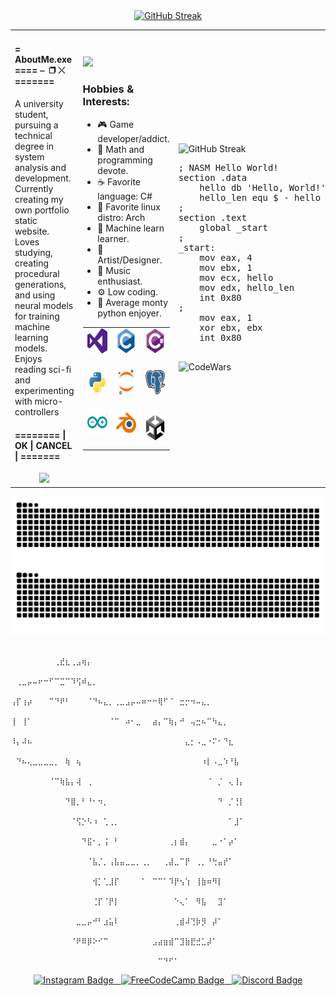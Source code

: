 <div id="header" align="center">
  <!-- <img src="https://media.giphy.com/media/UQ1EI1ML2ABQdbebup/giphy.gif" width="100"/> -->
  
  <div id="status">
    <a href="https://git.io/streak-stats">
      <img src="https://github-readme-streak-stats.herokuapp.com?user=Gigio42&theme=transparent&hide_border=true" alt="GitHub Streak" />
    </a>
  </div>

<!-- Legacy code aka trash
  <br>
   Not being able to use css sucks 
 <div>
    <img src="https://github.com/devicons/devicon/blob/master/icons/visualstudio/visualstudio-plain.svg" title="VisualStudio" alt="VisualStudio" width="40" height="40"/>&nbsp;
    <img src="https://github.com/devicons/devicon/blob/master/icons/c/c-original.svg" title="C" alt="C" width="40" height="40"/>&nbsp;
    <img src="https://github.com/devicons/devicon/blob/master/icons/csharp/csharp-original.svg" title="C#" alt="C#" width="40" height="40"/>&nbsp;
    <img src="https://github.com/devicons/devicon/blob/master/icons/python/python-original.svg" title="Python" alt="Python" width="40" height="40"/>&nbsp;
    <img src="https://github.com/devicons/devicon/blob/master/icons/jupyter/jupyter-original.svg" title="Jupyter" alt="Jupyter" width="40" height="40"/>&nbsp;
    <img src="https://github.com/devicons/devicon/blob/master/icons/pandas/pandas-original.svg" title="Pandas" alt="Pandas" width="40" height="40"/>&nbsp;
    <img src="https://github.com/devicons/devicon/blob/master/icons/arduino/arduino-original.svg" title="Arduino" alt="Arduino" width="40" height="40"/>&nbsp;
    <img src="https://github.com/devicons/devicon/blob/master/icons/blender/blender-original.svg" title="Blender" alt="Blender" width="40" height="40"/>&nbsp;
    <img src="https://upload.wikimedia.org/wikipedia/commons/thumb/e/e8/Archlinux-logo-standard-version.png/120px-Archlinux-logo-standard-version.png?20221008165536" alt="Arch" />
  </div> -->
</div>

<table class="highlight tab-size js-file-line-container" >
  <tr>
    <td>
      <h4>= AboutMe.exe ==== ⎯ &nbsp❐ ⤬ =======</h4>
      A university student, pursuing a technical degree in system analysis and development. Currently creating my own portfolio static website. Loves studying, creating procedural generations, and using neural models for training machine learning models.           Enjoys reading sci-fi and experimenting with micro-controllers
      <h4>======== | OK | CANCEL | =======</h4>
      <div align="center">
        <img src="https://media.giphy.com/media/v1.Y2lkPTc5MGI3NjExYXNxOHB3MDJ4MGlyaHdxbjEycTR5OXE3YW53b29hc2t6OXRrYzJyYiZlcD12MV9pbnRlcm5hbF9naWZfYnlfaWQmY3Q9cw/juua9i2c2fA0AIp2iq/giphy.gif" width="275" />
      </div>
    </td>
    <td>
      <img src="https://media.giphy.com/media/v1.Y2lkPTc5MGI3NjExZ21lNzFzeDV2c2w0amh0dHVpaHNzM2tuNzdnczI3Z3Qzdm1qOTN0MiZlcD12MV9pbnRlcm5hbF9naWZfYnlfaWQmY3Q9cw/hCC3P7dj3NKSI/giphy.gif" width="275"/>
      <h3>Hobbies & Interests:</h3>
      <ul>
        <li>🎮 Game developer/addict.</li>
        <li>🛐 Math and programming devote.</li>
        <li>☕️ Favorite language: C#</li>
        <li>🐧 Favorite linux distro: Arch</li>
        <li>🧠 Machine learn learner.</li>
        <li>🎨 Artist/Designer.</li>
        <li>🎵 Music enthusiast.</li>
        <li>⚙️ Low coding.</li>
        <li>🐍 Average monty python enjoyer.</li>
      </ul>
      <div align="center">
        <table>
            <tr>
              <td>
                <img src="https://github.com/devicons/devicon/blob/master/icons/visualstudio/visualstudio-plain.svg" title="VisualStudio" alt="VisualStudio" width="40" height="40"/>&nbsp;
              </td>
              <td>
                <img src="https://github.com/devicons/devicon/blob/master/icons/c/c-original.svg" title="C" alt="C" width="40" height="40"/>&nbsp;
              </td>
              <td>
                <img src="https://github.com/devicons/devicon/blob/master/icons/csharp/csharp-original.svg" title="C#" alt="C#" width="40" height="40"/>&nbsp;
              </td>
            </tr>
            <tr>
              <td>
                <img src="https://github.com/devicons/devicon/blob/master/icons/python/python-original.svg" title="Python" alt="Python" width="40" height="40"/>&nbsp;
              </td>
              <td>
                <img src="https://github.com/devicons/devicon/blob/master/icons/jupyter/jupyter-original.svg" title="Jupyter" alt="Jupyter" width="40" height="40"/>&nbsp;
              </td>
              <td>
                <img src="https://github.com/devicons/devicon/blob/master/icons/postgresql/postgresql-original.svg" title="PostgreSQL" alt="PostgreSQL" width="40" height="40"/>&nbsp;
              </td>
            </tr>
            <tr>
              <td>
                <img src="https://github.com/devicons/devicon/blob/master/icons/arduino/arduino-original.svg" title="Arduino" alt="Arduino" width="40" height="40"/>&nbsp;
              </td>
              <td>
                <img src="https://github.com/devicons/devicon/blob/master/icons/blender/blender-original.svg" title="Blender" alt="Blender" width="40" height="40"/>&nbsp;
              </td>
              <td>
                <img src="https://github.com/devicons/devicon/blob/master/icons/unity/unity-original.svg" title="UnityEngine" alt="UnityEnginr" width="40" height="40" />
              </td>
            </tr>
          </table>
        </td>
        <td>
      </div>
      <img src="https://github-readme-stats.vercel.app/api/top-langs/?username=Gigio42&hide=shaderlab,GLSL,HLSL,Jupyter%20Notebook&langs_count=6&layout=compact&theme=transparent&hide_border=true" alt="GitHub Streak" />
      <pre>
; NASM Hello World!
section .data
    hello db 'Hello, World!',0xA
    hello_len equ $ - hello   
;
section .text
    global _start      
;
_start:
    mov eax, 4                       
    mov ebx, 1                       
    mov ecx, hello                   
    mov edx, hello_len              
    int 0x80    
;
    mov eax, 1                      
    xor ebx, ebx                    
    int 0x80                        
      </pre>
      <img src="https://www.codewars.com/users/Gigio42/badges/large" alt="CodeWars"/>
    </td>
  </tr>
</table>

<div align="center">
  
  ![github contribution grid snake animation](https://raw.githubusercontent.com/Gigio42/Gigio42/output/github-contribution-grid-snake-dark.svg#gh-dark-mode-only)
  ![github contribution grid snake animation](https://raw.githubusercontent.com/Gigio42/Gigio42/output/github-contribution-grid-snake.svg#gh-light-mode-only)
  
</div>

```
                                      ⠀⠀⠀⠀⠀⠀⠀⠀⢀⣞⣆⢀⣠⢶⡄⠀⠀⠀⠀⠀⠀⠀⠀⠀⠀⠀⠀⠀⠀⠀⠀⠀⠀⠀⠀⠀⠀⠀⠀⠀⠀⠀⠀
                                      ⠀⢀⣀⡤⠤⠖⠒⠋⠉⣉⠉⠹⢫⠾⣄⡀⠀⠀⠀⠀⠀⠀⠀⠀⠀⠀⠀⠀⠀⠀⠀⠀⠀⠀⠀⠀⠀⠀⠀⠀⠀⠀⠀
                                      ⢠⡏⢰⡴⠀⠀⠀⠉⠙⠟⠃⠀⠀⠀⠈⠙⠦⣄⡀⢀⣀⣠⡤⠤⠶⠒⠒⢿⠋⠈⠀⣒⡒⠲⠤⣄⡀⠀⠀⠀⠀⠀⠀
                                      ⢸⠀⢸⠁⠀⠀⠀⠀⠀⠀⠀⠀⠀⠀⠀⠀⠀⠀⠈⠉⠀⠴⠂⣀⠀⠀⣴⡄⠉⢷⡄⠚⠀⢤⣒⠦⠉⠳⣄⡀⠀⠀⠀
                                      ⠸⡄⠼⠦⠀⠀⠀⠀⠀⠀⠀⠀⠀⠀⠀⠀⠀⠀⠀⠀⠀⠀⠀⠀⠀⠀⠀⠀⠀⠀⠀⠀⣄⡂⠠⣀⠐⠍⠂⠙⣆⠀⠀
                                      ⠀⠙⠦⢄⣀⣀⣀⣀⡀⠀⢷⠀⢦⠀⠀⠀⠀⠀⠀⠀⠀⠀⠀⠀⠀⠀⠀⠀⠀⠀⠀⠀⠀⠀⠀⠰⡇⠠⣀⠱⠘⣧⠀
                                      ⠀⠀⠀⠀⠀⠀⠀⠈⠉⢷⣧⡄⢼⠀⢀⠀⠀⠀⠀⠀⠀⠀⠀⠀⠀⠀⠀⠀⠀⠀⠀⠀⠀⠀⠀⠀⠈⠀⡈⠀⢄⢸⡄
                                      ⠀⠀⠀⠀⠀⠀⠀⠀⠀⠀⠙⣿⡀⠃⠘⠂⠲⡀⠀⠀⠀⠀⠀⠀⠀⠀⠀⠀⠀⠀⠀⠀⠀⠀⠀⠀⠀⠀⠙⠀⡈⢘⡇
                                      ⠀⠀⠀⠀⠀⠀⠀⠀⠀⠀⠀⠈⢫⡑⠣⠰⠀⢁⢀⡀⠀⠀⠀⠀⠀⠀⠀⠀⠀⠀⠀⠀⠀⠀⠀⠀⠀⠀⠀⠀⠁⣸⠁
                                      ⠀⠀⠀⠀⠀⠀⠀⠀⠀⠀⠀⠀⠀⠙⣯⠂⡀⢨⠀⠃⠀⠀⠀⠀⠀⠀⠀⠀⠀⢀⡆⣾⡄⠀⠀⠀⠀⣀⠐⠁⡴⠁⠀
                                      ⠀⠀⠀⠀⠀⠀⠀⠀⠀⠀⠀⠀⠀⠀⠈⣧⡈⡀⢠⣧⣤⣀⣀⡀⢀⡀⠀⠀⢀⣼⣀⠉⡟⠀⢀⡀⠘⢓⣤⡞⠁⠀⠀
                                      ⠀⠀⠀⠀⠀⠀⠀⠀⠀⠀⠀⠀⠀⠀⠀⢺⡁⢁⣸⡏⠀⠀⠀⠀⠁⠀⠉⠉⠁⠹⡟⢢⢱⠀⢸⣷⠶⠻⡇⠀⠀⠀⠀
                                      ⠀⠀⠀⠀⠀⠀⠀⠀⠀⠀⠀⠀⠀⠀⠀⢈⡏⠈⡟⡇⠀⠀⠀⠀⠀⠀⠀⠀⠀⠀⠑⢄⠁⠀⠻⣧⠀⠀⣹⠁⠀⠀⠀
                                      ⠀⠀⠀⠀⠀⠀⠀⠀⠀⠀⠀⠀⣀⣀⡤⠚⠃⣰⣥⠇⠀⠀⠀⠀⠀⠀⠀⠀⠀⠀⢀⣾⠼⢙⡷⡻⠀⡼⠁⠀⠀⠀⠀
                                      ⠀⠀⠀⠀⠀⠀⠀⠀⠀⠀⠀⠈⠟⠿⡿⠕⠊⠉⠀⠀⠀⠀⠀⠀⠀⠀⣠⣴⣶⣾⠉⣹⣷⣟⣚⣁⡼⠁⠀⠀⠀⠀⠀
                                      ⠀⠀⠀⠀⠀⠀⠀⠀⠀⠀⠀⠀⠀⠀⠀⠀⠀⠀⠀⠀⠀⠀⠀⠀⠀⠀⠀⠉⠙⠋⠁⠀⠀⠀⠀⠀⠀⠀⠀⠀⠀⠀⠀
```

<div id="badges" align="center">
    <a href="https://www.instagram.com/darktails366/">
      <img src="https://img.shields.io/badge/insta-white?style=for-the-badge&logo=Instagram&color=222222" alt="Instagram Badge"  />
      &nbsp
    </a>
    <a href="https://www.freecodecamp.org/DarkTails">
      <img src="https://img.shields.io/badge/FreeCodeCamp-white?style=for-the-badge&logo=freecodecamp&color=444444" alt="FreeCodeCamp Badge"/>
      &nbsp
    </a>
    <a href="https://discord.com/users/540321247427297280">
      <img src="https://img.shields.io/badge/Discord-white?style=for-the-badge&logo=discord&color=222222" alt="Discord Badge"  />
    </a>
  </div>

<!-- Stuff that was here, more trash
**Gigio42/Gigio42** is a ✨ _special_ ✨ repository because its `README.md` (this file) appears on your GitHub profile.

Here are some ideas to get you started:

- 🔭 I’m currently working on ...
- 🌱 I’m currently learning ...
- 👯 I’m looking to collaborate on ...
- 🤔 I’m looking for help with ...
- 💬 Ask me about ...
- 📫 How to reach me: ...
- 😄 Pronouns: ...
- ⚡ Fun fact: ...
-->
